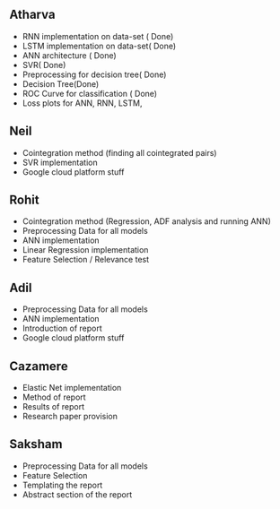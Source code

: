 ## Atharva

- RNN implementation on data-set (  Done)
- LSTM implementation on data-set( Done)
- ANN architecture ( Done)
- SVR( Done)
- Preprocessing for decision tree( Done)
- Decision Tree(Done)
- ROC Curve for classification ( Done)
- Loss plots for ANN, RNN, LSTM, 

## Neil

- Cointegration method (finding all cointegrated pairs)
- SVR implementation
- Google cloud platform stuff

## Rohit
- Cointegration method (Regression, ADF analysis and running ANN)
- Preprocessing Data for all models 
- ANN implementation
- Linear Regression implementation
- Feature Selection / Relevance test 

## Adil
- Preprocessing Data for all models
- ANN implementation
- Introduction of report 
- Google cloud platform stuff

## Cazamere
- Elastic Net implementation
- Method of report
- Results of report
- Research paper provision


## Saksham 
- Preprocessing Data for all models
- Feature Selection 
- Templating the report
- Abstract section of the report
